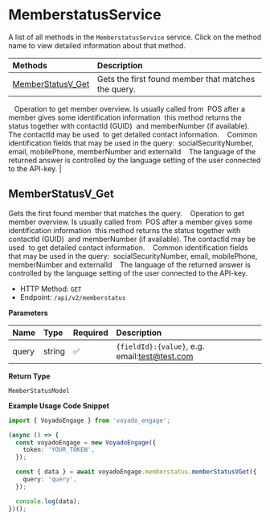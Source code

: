 # MemberstatusService

A list of all methods in the `MemberstatusService` service. Click on the method name to view detailed information about that method.

| Methods                                 | Description                                         |
| :-------------------------------------- | :-------------------------------------------------- |
| [MemberStatusV_Get](#memberstatusv_get) | Gets the first found member that matches the query. |

&nbsp;
&nbsp;Operation to get member overview. Is usually called from
&nbsp;POS after a member gives some identification information
&nbsp;this method returns the status together with contactId (GUID)
&nbsp;and memberNumber (if available). The contactId may be used
&nbsp;to get detailed contact information.
&nbsp;
&nbsp;Common identification fields that may be used in the query:
&nbsp;socialSecurityNumber, email, mobilePhone, memberNumber and externalId
&nbsp;
&nbsp;The language of the returned answer is controlled by the language setting of the user connected to the API-key. |

## MemberStatusV_Get

Gets the first found member that matches the query.
&nbsp;
&nbsp;Operation to get member overview. Is usually called from
&nbsp;POS after a member gives some identification information
&nbsp;this method returns the status together with contactId (GUID)
&nbsp;and memberNumber (if available). The contactId may be used
&nbsp;to get detailed contact information.
&nbsp;
&nbsp;Common identification fields that may be used in the query:
&nbsp;socialSecurityNumber, email, mobilePhone, memberNumber and externalId
&nbsp;
&nbsp;The language of the returned answer is controlled by the language setting of the user connected to the API-key.

- HTTP Method: `GET`
- Endpoint: `/api/v2/memberstatus`

**Parameters**

| Name  | Type   | Required | Description                                 |
| :---- | :----- | :------- | :------------------------------------------ |
| query | string | ✅       | ```{fieldId}:{value}```, e.g. email:test@test.com |

**Return Type**

`MemberStatusModel`

**Example Usage Code Snippet**

```typescript
import { VoyadoEngage } from 'voyado_engage';

(async () => {
  const voyadoEngage = new VoyadoEngage({
    token: 'YOUR_TOKEN',
  });

  const { data } = await voyadoEngage.memberstatus.memberStatusVGet({
    query: 'query',
  });

  console.log(data);
})();
```

<!-- This file was generated by liblab | https://liblab.com/ -->
